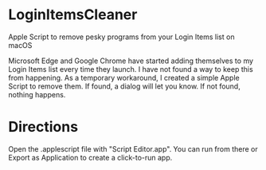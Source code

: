 # LoginItemsCleaner
Apple Script to remove pesky programs from your Login Items list on macOS

Microsoft Edge and Google Chrome have started adding themselves to my Login Items list every time they launch. I have not found a way to keep this from happening. As a temporary workaround, I created a simple Apple Script to remove them. If found, a dialog will let you know. If not found, nothing happens.

# Directions
Open the .applescript file with "Script Editor.app". You can run from there or Export as Application to create a click-to-run app.

